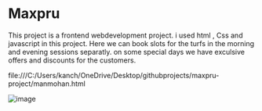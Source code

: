 # Maxpru
This project is a frontend webdevelopment project. i used html , Css and javascript in this project.
Here we can book slots for the turfs in the morning and evening sessions separatly.
on some special days we have exculsive offers and discounts for the customers.

file:///C:/Users/kanch/OneDrive/Desktop/githubprojects/maxpru-project/manmohan.html

![image](https://github.com/user-attachments/assets/2a872962-f1b9-4cb8-8864-592fcd5bfedd)
